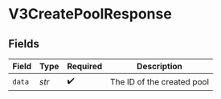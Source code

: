 # V3CreatePoolResponse


## Fields

| Field                      | Type                       | Required                   | Description                |
| -------------------------- | -------------------------- | -------------------------- | -------------------------- |
| `data`                     | *str*                      | :heavy_check_mark:         | The ID of the created pool |